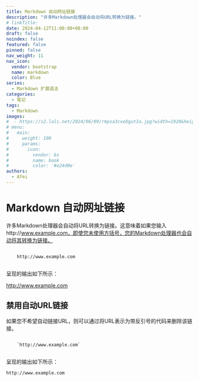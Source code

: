 ```yaml
---
title: Markdown 自动网址链接
description: "许多Markdown处理器会自动将URL转换为链接。"
# linkTitle:
date: 2024-04-12T11:00:00+08:00
draft: false
noindex: false
featured: false
pinned: false
nav_weight: 11
nav_icon:
  vendor: bootstrap
  name: markdown
  color: Blue
series:
  - Markdown 扩展语法
categories:
  - 笔记
tags:
  - Markdown
images:
#  - https://s2.loli.net/2024/06/09/rmpsa3cxeOgutIo.jpg?width=1920&height=1440
# menu:
#   main:
#     weight: 100
#     params:
#       icon:
#         vendor: bs
#         name: book
#         color: '#e24d0e'
authors:
  - Afei
---
```


# Markdown 自动网址链接
许多Markdown处理器会自动将URL转换为链接。这意味着如果您输入http://www.example.com，即使您未使用方括号，您的Markdown处理器也会自动将其转换为链接。
```

	http://www.example.com


```
呈现的输出如下所示：

http://www.example.com


## 禁用自动URL链接
如果您不希望自动链接URL，则可以通过将URL表示为带反引号的代码来删除该链接。
```

	`http://www.example.com`


```
呈现的输出如下所示：

`http://www.example.com`
